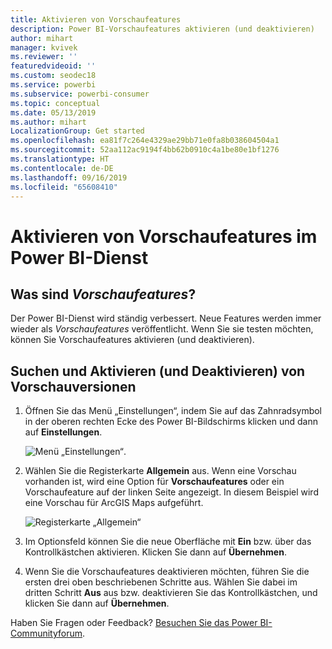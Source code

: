 ```yaml
---
title: Aktivieren von Vorschaufeatures
description: Power BI-Vorschaufeatures aktivieren (und deaktivieren)
author: mihart
manager: kvivek
ms.reviewer: ''
featuredvideoid: ''
ms.custom: seodec18
ms.service: powerbi
ms.subservice: powerbi-consumer
ms.topic: conceptual
ms.date: 05/13/2019
ms.author: mihart
LocalizationGroup: Get started
ms.openlocfilehash: ea81f7c264e4329ae29bb71e0fa8b038604504a1
ms.sourcegitcommit: 52aa112ac9194f4bb62b0910c4a1be80e1bf1276
ms.translationtype: HT
ms.contentlocale: de-DE
ms.lasthandoff: 09/16/2019
ms.locfileid: "65608410"
---
```

# <a name="opt-in-for-power-bi-service-preview-features"></a>Aktivieren von Vorschaufeatures im Power BI-Dienst
## <a name="what-are-preview-features"></a>Was sind *Vorschaufeatures*?
Der Power BI-Dienst wird ständig verbessert. Neue Features werden immer wieder als *Vorschaufeatures* veröffentlicht. Wenn Sie sie testen möchten, können Sie Vorschaufeatures aktivieren (und deaktivieren).


## <a name="find-previews-and-turn-them-on-and-off"></a>Suchen und Aktivieren (und Deaktivieren) von Vorschauversionen
1. Öffnen Sie das Menü „Einstellungen“, indem Sie auf das Zahnradsymbol in der oberen rechten Ecke des Power BI-Bildschirms klicken und dann auf **Einstellungen**.
   
   ![Menü „Einstellungen“](./media/end-user-preview-features/power-bi-settings.png).
2. Wählen Sie die Registerkarte **Allgemein** aus. Wenn eine Vorschau vorhanden ist, wird eine Option für **Vorschaufeatures** oder ein Vorschaufeature auf der linken Seite angezeigt.  In diesem Beispiel wird eine Vorschau für ArcGIS Maps aufgeführt. 
   
   ![Registerkarte „Allgemein“](./media/end-user-preview-features/power-bi-preview-arcgis.png)
3. Im Optionsfeld können Sie die neue Oberfläche mit **Ein** bzw. über das Kontrollkästchen aktivieren. Klicken Sie dann auf **Übernehmen**.
4. Wenn Sie die Vorschaufeatures deaktivieren möchten, führen Sie die ersten drei oben beschriebenen Schritte aus. Wählen Sie dabei im dritten Schritt **Aus** aus bzw. deaktivieren Sie das Kontrollkästchen, und klicken Sie dann auf **Übernehmen**.


Haben Sie Fragen oder Feedback? [Besuchen Sie das Power BI-Communityforum](http://community.powerbi.com/t5/Navigation-Preview-Forum/bd-p/NavigationPreview).

